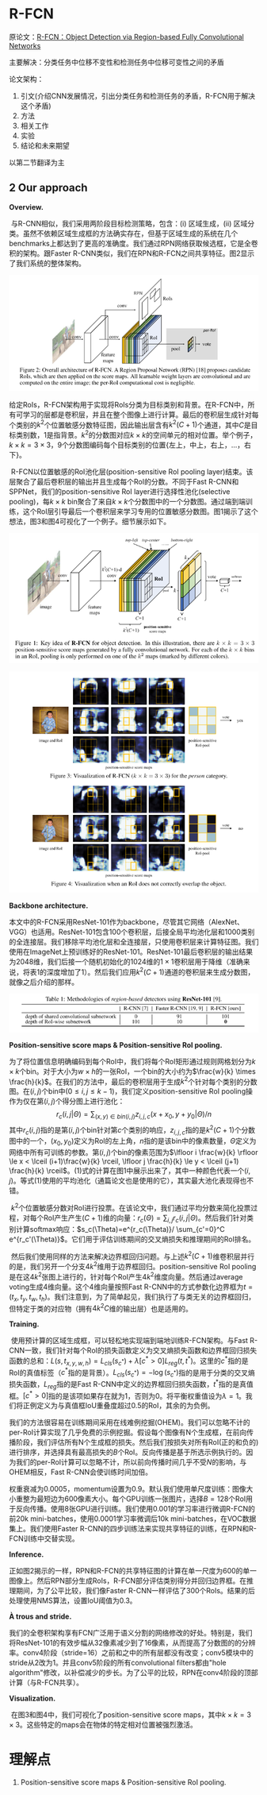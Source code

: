 # R-FCN

原论文：[R-FCN：Object Detection via Region-based Fully Convolutional Networks](https://arxiv.org/abs/1605.06409)

主要解决：分类任务中位移不变性和检测任务中位移可变性之间的矛盾

论文架构：

1. 引文(介绍CNN发展情况，引出分类任务和检测任务的矛盾，R-FCN用于解决这个矛盾)
2. 方法
3. 相关工作
4. 实验
5. 结论和未来期望

以第二节翻译为主

## 2 Our approach

**Overview.**

​		与R-CNN相似，我们采用两阶段目标检测策略，包含：(i) 区域生成，(ii) 区域分类。虽然不依赖区域生成框的方法确实存在，但基于区域生成的系统在几个benchmarks上都达到了更高的准确度。我们通过RPN网络获取候选框，它是全卷积的架构。跟Faster R-CNN类似，我们在RPN和R-FCN之间共享特征。图2显示了我们系统的整体架构。

![image-20210827145936819](images/image-20210827145936819.png)

​		给定RoIs，R-FCN架构用于实现将RoIs分类为目标类别和背景。在R-FCN中，所有可学习的层都是卷积层，并且在整个图像上进行计算。最后的卷积层生成针对每个类别的$k^2$个位置敏感分数特征图，因此输出层含有$k^2(C+1)$个通道，其中$C$是目标类别数，$1$是指背景。$k^2$的分数图对应$k \times k$的空间单元的相对位置。举个例子，$k \times k = 3 \times 3$，9个分数图编码每个目标类别的位置{左上，中上，右上，...，右下}。

​		R-FCN以位置敏感的RoI池化层(position-sensitive RoI pooling layer)结束。该层聚合了最后卷积层的输出并且生成每个RoI的分数。不同于Fast R-CNN和SPPNet，我们的position-sensitive RoI layer进行选择性池化(selective pooling)，每$k \times k$ bin聚合了来自$k \times k$个分数图中的一个分数图。通过端到端训练，这个RoI层引导最后一个卷积层来学习专用的位置敏感分数图。图1揭示了这个想法，图3和图4可视化了一个例子。细节展示如下。

![image-20210827153037333](images/image-20210827153037333.png)

![image-20210827153716674](images/image-20210827153716674.png)

**Backbone architecture.**

​		本文中的R-FCN采用ResNet-101作为backbone，尽管其它网络（AlexNet、VGG）也适用。ResNet-101包含100个卷积层，后接全局平均池化层和1000类别的全连接层。我们移除平均池化层和全连接层，只使用卷积层来计算特征图。我们使用在ImageNet上预训练好的ResNet-101。ResNet-101最后卷积层的输出结果为2048维，我们后接一个随机初始化的1024维的$1 \times 1$卷积层用于降维（准确来说，将表1的深度增加了1）。然后我们应用$k^2(C+1)$通道的卷积层来生成分数图，就像之后介绍的那样。

![image-20210827154454090](images/image-20210827154454090.png)

**Position-sensitive score maps & Position-sensitive RoI pooling.**

​		为了将位置信息明确编码到每个RoI中，我们将每个RoI矩形通过规则网格划分为$k \times k$个bin。对于大小为$w \times h$的一张RoI，一个bin的大小约为$\frac{w}{k} \times \frac{h}{k}$。在我们的方法中，最后的卷积层用于生成$k^2$个针对每个类别的分数图。在$(i,j)$个bin中($0 \le i,j \le k-1$)，我们定义position-sensitive RoI pooling操作为仅在第$(i,j)$个得分图上进行池化：
$$
r_c(i,j|\Theta) = \sum_{(x,y) \in bin(i,j)} z_{i,j,c}(x+x_0, y+y_0|\Theta)/n \tag{1}
$$
其中$r_c(i,j)$指的是第$(i,j)$个bin针对第$c$个类别的响应，$z_{i,j,c}$指的是$k^2(C+1)$个分数图中的一个，$(x_0,y_0)$定义为RoI的左上角，$n$指的是该bin中的像素数量，$\Theta$定义为网络中所有可训练的参数。第$(i,j)$个bin的像素范围为$\lfloor i \frac{w}{k} \rfloor \le x < \lceil (i+1)\frac{w}{k} \rceil, \lfloor j \frac{h}{k} \le y < \lceil (j+1) \frac{h}{k} \rceil$。(1)式的计算在图1中展示出来了，其中一种颜色代表一个$(i,j)$。等式(1)使用的平均池化（通篇论文也是使用的它），其实最大池化表现得也不错。

​		$k^2$个位置敏感分数对RoI进行投票。在该论文中，我们通过平均分数来简化投票过程，对每个RoI产生产生$(C+1)$维的向量：$r_c(\Theta)=\sum_{i,j}r_c(i,j|\Theta)$。然后我们针对类别计算softmax响应：$s_c(\Theta)=e^{r_c(\Theta)}/ \sum_{c'=0}^C e^{r_c'(\Theta)}$。它们用于评估训练期间的交叉熵损失和推理期间的RoI排名。

​		然后我们使用同样的方法来解决边界框回归问题。与上述$k^2(C+1)$维卷积层并行的是，我们另开一个分支$4k^2$维用于边界框回归。position-sensitive RoI pooling 是在这$4k^2$张图上进行的，针对每个RoI产生$4k^2$维度向量。然后通过average voting生成4维向量。这个4维向量按照Fast R-CNN中的方式参数化边界框为$t=(t_x,t_y,t_w,t_h)$。我们注意到，为了简单起见，我们执行了与类无关的边界框回归，但特定于类的对应物（拥有$4k^2C$维的输出层）也是适用的。

**Training.** 

​		使用预计算的区域生成框，可以轻松地实现端到端地训练R-FCN架构。与Fast R-CNN一致，我们针对每个RoI的损失函数定义为交叉熵损失函数和边界框回归损失函数的总和：$L(s,t_{x,y,w,h})=L_{cls}(s_{c^*}) + \lambda[c^* > 0]L_{reg}(t,t^*)$。这里的$c^*$指的是RoI的真值标签（$c^*$指的是背景）。$L_{cls}(s_{c^*})=- \log{(s_{c^*})}$指的是用于分类的交叉熵损失函数，$L_{reg}$指的是Fast R-CNN中定义的边界框回归损失函数，$t^*$指的是真值框。$[c^* > 0]$指的是该项如果存在就为1，否则为0。将平衡权重值设为$\lambda=1$。我们将正例定义为与真值框IoU重叠度超过0.5的RoI，其余的为负例。

​		我们的方法很容易在训练期间采用在线难例挖掘(OHEM)。我们可以忽略不计的per-RoI计算实现了几乎免费的示例挖掘。假设每个图像有N个生成框，在前向传播阶段，我们评估所有N个生成框的损失。然后我们按损失对所有RoI(正的和负的)进行排序，并选择具有最高损失的$B$个RoI。反向传播是基于所选示例执行的。因为我们的per-RoI计算可以忽略不计，所以前向传播时间几乎不受$N$的影响，与OHEM相反，Fast R-CNN会使训练时间加倍。

​		权重衰减为0.0005，momentum设置为0.9。默认我们使用单尺度训练：图像大小重整为最短边为600像素大小。每个GPU训练一张图片，选择$B=128$个RoI用于反向传播。使用8张GPU进行训练。我们使用0.001的学习率进行微调R-FCN的前20k mini-batches，使用0.0001学习率微调后10k mini-batches，在VOC数据集上。我们使用Faster R-CNN的四步训练法来实现共享特征的训练，在RPN和R-FCN训练中交替实现。

**Inference.**

​		正如图2揭示的一样，RPN和R-FCN的共享特征图的计算在单一尺度为600的单一图像上。然后RPN部分生成RoIs，R-FCN部分评估类别得分并回归边界框。在推理期间，为了公平比较，我们像Faster R-CNN一样评估了300个RoIs。结果的后处理使用NMS算法，设置IoU阈值为0.3。

**À trous and stride.**

​		我们的全卷积架构享有FCN广泛用于语义分割的网络修改的好处。特别是，我们将ResNet-101的有效步幅从32像素减少到了16像素，从而提高了分数图的的分辨率。conv4阶段（stride=16）之前和之中的所有层都没有改变；conv5模块中的stride从2改为1。并且conv5阶段的所有convolutional filters都由"hole algorithm"修改，以补偿减少的步长。为了公平的比较，RPN在conv4阶段的顶部计算（与R-FCN共享）。

**Visualization.**

​		在图3和图4中，我们可视化了position-sensitive score maps，其中$k \times k = 3 \times 3$。这些特定的maps会在物体的特定相对位置被强烈激活。



# 理解点

1. Position-sensitive score maps & Position-sensitive RoI pooling.